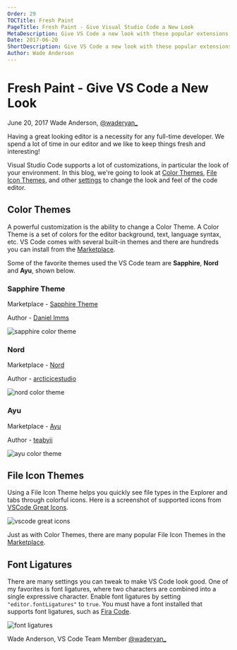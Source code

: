 ```yaml
---
Order: 29
TOCTitle: Fresh Paint
PageTitle: Fresh Paint - Give Visual Studio Code a New Look
MetaDescription: Give VS Code a new look with these popular extensions, color themes, file icon themes and more.
Date: 2017-06-20
ShortDescription: Give VS Code a new look with these popular extensions, color themes, file icon themes and more.
Author: Wade Anderson
---
```

# Fresh Paint - Give VS Code a New Look

June 20, 2017 Wade Anderson, [@waderyan_](https://twitter.com/waderyan_)

Having a great looking editor is a necessity for any full-time developer. We spend a lot of time in our editor and we like to keep things fresh and interesting!

Visual Studio Code supports a lot of customizations, in particular the look of your environment. In this blog, we're going to look at [Color Themes](/docs/getstarted/themes.md), [File Icon Themes](/docs/getstarted/themes.md#file-icon-themes), and other [settings](/docs/getstarted/settings.md) to change the look and feel of the code editor.

## Color Themes

A powerful customization is the ability to change a Color Theme. A Color Theme is a set of colors for the editor background, text, language syntax, etc. VS Code comes with several built-in themes and there are hundreds you can install from the [Marketplace](https://marketplace.visualstudio.com/search?term=tag%3A%22color%20theme%22&target=VSCode&category=Themes&sortBy=Downloads).

<div class="marketplace-popular-color-themes"></div>

Some of the favorite themes used the VS Code team are **Sapphire**, **Nord** and **Ayu**, shown below.

### Sapphire Theme

Marketplace - [Sapphire Theme](https://marketplace.visualstudio.com/items?itemName=Tyriar.theme-sapphire)

Author - [Daniel Imms](https://marketplace.visualstudio.com/search?term=publisher%3A%22Daniel%20Imms%22&target=VSCode&category=All%20categories&sortBy=Relevance)

![sapphire color theme](themes-sapphire.gif)

### Nord

Marketplace - [Nord](https://marketplace.visualstudio.com/items?itemName=arcticicestudio.nord-visual-studio-code)

Author - [arcticicestudio](https://marketplace.visualstudio.com/search?term=publisher%3A%22arcticicestudio%22&target=VSCode&category=All%20categories&sortBy=Relevance)

![nord color theme](themes-nord.gif)

### Ayu

Marketplace - [Ayu](https://marketplace.visualstudio.com/items?itemName=teabyii.ayu)

Author - [teabyii](https://marketplace.visualstudio.com/search?term=publisher%3A%22teabyii%22&target=VSCode&category=All%20categories&sortBy=Relevance)

![ayu color theme](themes-ayu.gif)

## File Icon Themes

Using a File Icon Theme helps you quickly see file types in the Explorer and tabs through colorful icons. Here is a screenshot of supported icons from [VSCode Great Icons](https://marketplace.visualstudio.com/items?itemName=emmanuelbeziat.vscode-great-icons).

![vscode great icons](vscode-great-icons.jpg)

Just as with Color Themes, there are many popular File Icon Themes in the [Marketplace](https://marketplace.visualstudio.com/search?term=tag%3A%22icon%20theme%22&target=VSCode&category=Themes&sortBy=Downloads).

<div class="marketplace-popular-file-icon-themes"></div>

## Font Ligatures

There are many settings you can tweak to make VS Code look good. One of my favorites is font ligatures, where two characters are combined into a single expressive character. Enable font ligatures by setting `"editor.fontLigatures"` to `true`. You must have a font installed that supports font ligatures, such as [Fira Code](https://github.com/tonsky/FiraCode).

![font ligatures](font-ligatures-annotated.png)

Wade Anderson, VS Code Team Member
[@waderyan_](https://twitter.com/waderyan_)
